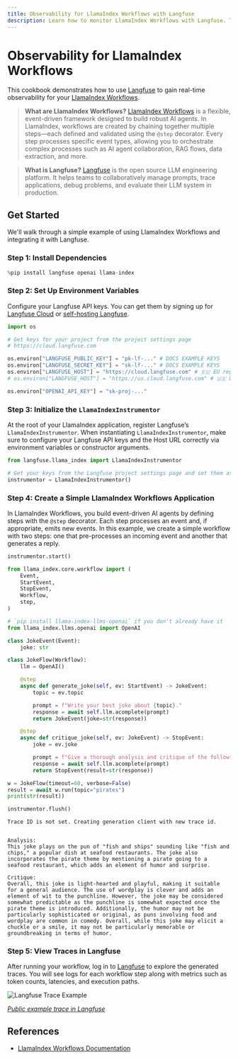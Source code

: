 ```yaml
---
title: Observability for LlamaIndex Workflows with Langfuse  
description: Learn how to monitor LlamaIndex Workflows with Langfuse. This cookbook shows you how to trace AI workflows, improve observability, and debug LLM applications.  
---
```


# Observability for LlamaIndex Workflows

This cookbook demonstrates how to use [Langfuse](https://langfuse.com) to gain real-time observability for your [LlamaIndex Workflows](https://docs.llamaindex.ai/en/stable/module_guides/workflow/).

> **What are LlamaIndex Workflows?** [LlamaIndex Workflows](https://docs.llamaindex.ai/en/stable/module_guides/workflow/) is a flexible, event-driven framework designed to build robust AI agents. In LlamaIndex, workflows are created by chaining together multiple steps—each defined and validated using the `@step` decorator. Every step processes specific event types, allowing you to orchestrate complex processes such as AI agent collaboration, RAG flows, data extraction, and more.

> **What is Langfuse?** [Langfuse](https://langfuse.com) is the open source LLM engineering platform. It helps teams to collaboratively manage prompts, trace applications, debug problems, and evaluate their LLM system in production.

## Get Started

We'll walk through a simple example of using LlamaIndex Workflows and integrating it with Langfuse.

### Step 1: Install Dependencies


```python
%pip install langfuse openai llama-index
```

### Step 2: Set Up Environment Variables

Configure your Langfuse API keys. You can get them by signing up for [Langfuse Cloud](https://cloud.langfuse.com) or [self-hosting Langfuse](https://langfuse.com/self-hosting).


```python
import os

# Get keys for your project from the project settings page
# https://cloud.langfuse.com

os.environ["LANGFUSE_PUBLIC_KEY"] = "pk-lf-..." # DOCS EXAMPLE KEYS
os.environ["LANGFUSE_SECRET_KEY"] = "sk-lf-..." # DOCS EXAMPLE KEYS
os.environ["LANGFUSE_HOST"] = "https://cloud.langfuse.com" # 🇪🇺 EU region
# os.environ["LANGFUSE_HOST"] = "https://us.cloud.langfuse.com" # 🇺🇸 US region

os.environ["OPENAI_API_KEY"] = "sk-proj-..."
```

### Step 3: Initialize the `LlamaIndexInstrumentor`

At the root of your LlamaIndex application, register Langfuse’s `LlamaIndexInstrumentor`. When instantiating `LlamaIndexInstrumentor`, make sure to configure your Langfuse API keys and the Host URL correctly via environment variables or constructor arguments.


```python
from langfuse.llama_index import LlamaIndexInstrumentor

# Get your keys from the Langfuse project settings page and set them as environment variables or pass them as arguments when initializing the instrumentor
instrumentor = LlamaIndexInstrumentor()
```

### Step 4: Create a Simple LlamaIndex Workflows Application

In LlamaIndex Workflows, you build event-driven AI agents by defining steps with the `@step` decorator. Each step processes an event and, if appropriate, emits new events. In this example, we create a simple workflow with two steps: one that pre-processes an incoming event and another that generates a reply.


```python
instrumentor.start()

from llama_index.core.workflow import (
    Event,
    StartEvent,
    StopEvent,
    Workflow,
    step,
)

# `pip install llama-index-llms-openai` if you don't already have it
from llama_index.llms.openai import OpenAI

class JokeEvent(Event):
    joke: str

class JokeFlow(Workflow):
    llm = OpenAI()

    @step
    async def generate_joke(self, ev: StartEvent) -> JokeEvent:
        topic = ev.topic

        prompt = f"Write your best joke about {topic}."
        response = await self.llm.acomplete(prompt)
        return JokeEvent(joke=str(response))

    @step
    async def critique_joke(self, ev: JokeEvent) -> StopEvent:
        joke = ev.joke

        prompt = f"Give a thorough analysis and critique of the following joke: {joke}"
        response = await self.llm.acomplete(prompt)
        return StopEvent(result=str(response))

w = JokeFlow(timeout=60, verbose=False)
result = await w.run(topic="pirates")
print(str(result))

instrumentor.flush()
```

    Trace ID is not set. Creating generation client with new trace id.


    Analysis:
    This joke plays on the pun of "fish and ships" sounding like "fish and chips," a popular dish at seafood restaurants. The joke also incorporates the pirate theme by mentioning a pirate going to a seafood restaurant, which adds an element of humor and surprise.
    
    Critique:
    Overall, this joke is light-hearted and playful, making it suitable for a general audience. The use of wordplay is clever and adds an element of wit to the punchline. However, the joke may be considered somewhat predictable as the punchline is somewhat expected once the pirate theme is introduced. Additionally, the humor may not be particularly sophisticated or original, as puns involving food and wordplay are common in comedy. Overall, while this joke may elicit a chuckle or a smile, it may not be particularly memorable or groundbreaking in terms of humor.


### Step 5: View Traces in Langfuse

After running your workflow, log in to [Langfuse](https://cloud.langfuse.com) to explore the generated traces. You will see logs for each workflow step along with metrics such as token counts, latencies, and execution paths. 

![Langfuse Trace Example](https://langfuse.com/images/cookbook/integration-llamaindex-workflows/llamaindex-workflows-example-trace.png)

_[Public example trace in Langfuse](https://cloud.langfuse.com/project/cloramnkj0002jz088vzn1ja4/traces/f2bb3e13-aafb-41a0-a852-efd20f12a4f4?timestamp=2025-02-13T16%3A03%3A09.705Z)_

## References

- [LlamaIndex Workflows Documentation](https://docs.llamaindex.ai/en/stable/module_guides/workflow/)  


